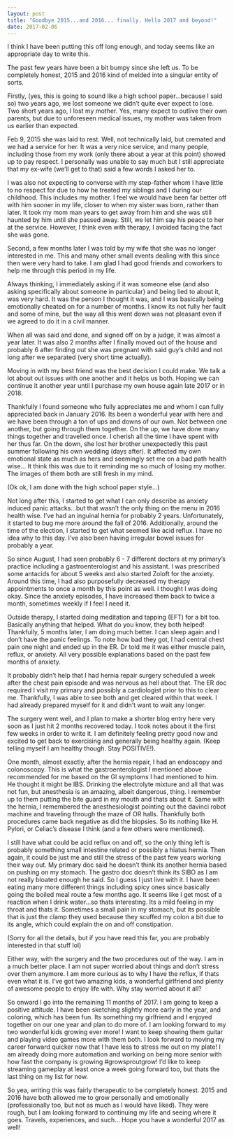 ```yaml
---
layout: post
title: "Goodbye 2015...and 2016... finally. Hello 2017 and beyond!"
date: 2017-02-06
---
```


I think I have been putting this off long enough, and today seems like an appropriate day to write this.

The past few years have been a bit bumpy since she left us. To be completely honest, 2015 and 2016 kind of melded into a singular entity of sorts.

Firstly, (yes, this is going to sound like a high school paper…because I said so) two years ago, we lost someone we didn’t quite ever expect to lose. Two short years ago, I lost my mother. Yes, many expect to outlive their own parents, but due to unforeseen medical issues, my mother was taken from us earlier than expected.

Feb 9, 2015 she was laid to rest. Well, not technically laid, but cremated and we had a service for her. It was a very nice service, and many people, including those from my work (only there about a year at this point) showed up to pay respect. I personally was unable to say much but I still appreciate that my ex-wife (we’ll get to that) said a few words I asked her to.

I was also not expecting to converse with my step-father whom I have little to no respect for due to how he treated my siblings and I during our childhood. This includes my mother. I feel we would have been far better off with him sooner in my life, closer to when my sister was born, rather than later. It took my mom man years to get away from him and she was still haunted by him until she passed away. Still, we let him say his peace to her at the service. However, I think even with therapy, I avoided facing the fact she was gone.

Second, a few months later I was told by my wife that she was no longer interested in me. This and many other small events dealing with this since then were very hard to take. I am glad I had good friends and coworkers to help me through this period in my life.

Always thinking, I immediately asking if it was someone else (and also asking specifically about someone in particular) and being lied to about it, was very hard. It was the person I thought it was, and I was basically being emotionally cheated on for a number of months. I know its not fully her fault and some of mine, but the way all this went down was not pleasant even if we agreed to do it in a civil manner.

When all was said and done, and signed off on by a judge, it was almost a year later. It was also 2 months after I finally moved out of the house and probably 6 after finding out she was pregnant with said guy’s child and not long after we separated (very short time actually).

Moving in with my best friend was the best decision I could make. We talk a lot about out issues with one another and it helps us both. Hoping we can continue it another year until I purchase my own house again late 2017 or in 2018.

Thankfully I found someone who fully appreciates me and whom I can fully appreciated back in January 2016. Its been a wonderful year with here and we have been through a ton of ups and downs of our own. Not between one another, but going through them together. On the up, we have done many things together and travelled once. I cherish all the time I have spent with her thus far. On the down, she lost her brother unexpectedly this past summer following his own wedding (days after). It affected my own emotional state as much as hers and seemingly set me on a bad path health wise… It think this was due to it reminding me so much of losing my mother. The images of them both are still fresh in my mind.

(Ok ok, I am done with the high school paper style...)

Not long after this, I started to get what I can only describe as anxiety induced panic attacks…but that wasn’t the only thing on the menu in 2016 health wise. I’ve had an inguinal hernia for probably 2 years. Unfortunately, it started to bug me more around the fall of 2016. Additionally, around the time of the election, I started to get what seemed like acid reflux. I have no idea why to this day. I’ve also been having irregular bowel issues for probably a year.

So since August, I had seen probably 6 - 7 different doctors at my primary’s practice including a gastroenterologist and his assistant. I was prescribed some antacids for about 5 weeks and also started Zoloft for the anxiety. Around this time, I had also purposefully decreased my therapy appointments to once a month by this point as well. I thought I was doing okay. Since the anxiety episodes, I have increased them back to twice a month, sometimes weekly if I feel I need it.

Outside therapy, I started doing meditation and tapping (EFT) for a bit too. Basically anything that helped. What do you know, they both helped! Thankfully, 5 months later, I am doing much better. I can sleep again and I don’t have the panic feelings. To note how bad they got, I had central chest pain one night and ended up in the ER. Dr told me it was either muscle pain, reflux, or anxiety. All very possible explanations based on the past few months of anxiety.

It probably didn’t help that I had hernia repair surgery scheduled a week after the chest pain episode and was nervous as hell about that. The ER doc required I visit my primary and possibly a cardiologist prior to this to clear me. Thankfully, I was able to see both and get cleared within that week. I had already prepared myself for it and didn’t want to wait any longer.

The surgery went well, and I plan to make a shorter blog entry here very soon as I just hit 2 months recovered today. I took notes about it the first few weeks in order to write it. I am definitely feeling pretty good now and excited to get back to exercising and generally being healthy again. (Keep telling myself I am healthy though. Stay POSITIVE!).

One month, almost exactly, after the hernia repair, I had an endoscopy and colonoscopy. This is what the gastroenterologist I mentioned above recommended for me based on the GI symptoms I had mentioned to him. He thought it might be IBS. Drinking the electrolyte mixture and all that was not fun, but anesthesia is an amazing, albeit dangerous, thing. I remember up to them putting the bite guard in my mouth and thats about it. Same with the hernia, I remembered the anesthesiologist pointing out the davinci robot machine and traveling through the maze of OR halls. Thankfully both procedures came back negative as did the biopsies. So its nothing like H. Pylori, or Celiac’s disease I think (and a few others were mentioned).

I still have what could be acid reflux on and off, so the only thing left is probably something small intestine related or possibly a hiatus hernia. Then again, it could be just me and still the stress of the past few years working their way out. My primary doc said he doesn’t think its another hernia based on pushing on my stomach. The gastro doc doesn’t think its SIBO as I am not really bloated enough he said. So I guess I just live with it. I have been eating many more different things including spicy ones since basically going the boiled meal route a few months ago. It seems like I get most of a reaction when I drink water…so thats interesting. Its a mild feeling in my throat and thats it. Sometimes a small pain in my stomach, but its possible that is just the clamp they used because they scuffed my colon a bit due to its angle, which could explain the on and off constipation. 

(Sorry for all the details, but if you have read this far, you are probably interested in that stuff lol)

Either way, with the surgery and the two procedures out of the way. I am in a much better place. I am not super worried about things and don’t stress over them anymore. I am more curious as to why I have the reflux, if thats even what it is. I’ve got two amazing kids, a wonderful girlfriend and plenty of awesome people to enjoy life with. Why stay worried about it all?

So onward I go into the remaining 11 months of 2017. I am going to keep a positive attitude. I have been sketching slightly more early in the year, and coloring, which has been fun. Its something my girlfriend and I enjoyed together on our one year and plan to do more of. I am looking forward to my two wonderful kids growing ever more! I want to keep showing them guitar and playing video games more with them both. I look forward to moving my career forward quicker now that I have less to stress me out on my plate! I am already doing more automation and working on being more senior with how fast the company is growing #growsproutgrow! I’d like to keep streaming gameplay at least once a week going forward too, but thats the last thing on my list for now.

So yea, writing this was fairly therapeutic to be completely honest. 2015 and 2016 have both allowed me to grow personally and emotionally (professionally too, but not as much as I would have liked). They were rough, but I am looking forward to continuing my life and seeing where it goes. Travels, experiences, and such… Hope you have a wonderful 2017 as well!
